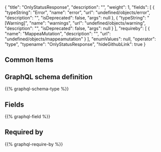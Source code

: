 {
  "title": "OnlyStatusResponse",
  "description": "",
  "weight": 1,
  "fields": [
    {
      "typeString": "Error",
      "name": "error",
      "url": "undefined/objects/error",
      "description": "",
      "isDeprecated": false,
      "args": null
    },
    {
      "typeString": "[Warning]",
      "name": "warnings",
      "url": "undefined/objects/warning",
      "description": "",
      "isDeprecated": false,
      "args": null
    }
  ],
  "requireby": [
    {
      "name": "MappeaMutation",
      "description": "",
      "url": "undefined/objects/mappeamutation"
    }
  ],
  "enumValues": null,
  "operator": "type",
  "typename": "OnlyStatusResponse",
  "hideGithubLink": true
}
## Common Items
## GraphQL schema definition

{{% graphql-schema-type %}}

## Fields

{{% graphql-field %}}

## Required by

{{% graphql-require-by %}}
